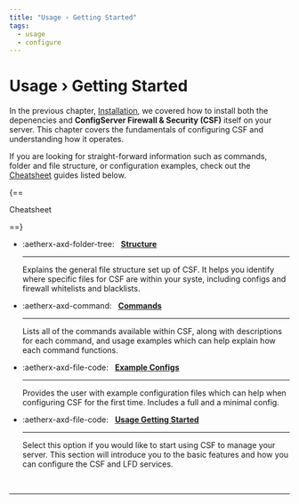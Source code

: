 ```yaml
---
title: "Usage › Getting Started"
tags:
  - usage
  - configure
---
```


# Usage › Getting Started

In the previous chapter, [Installation](../install/dependencies.md), we covered how to install both the depenencies and **ConfigServer Firewall & Security (CSF)** itself on your server. This chapter covers the fundamentals of configuring CSF and understanding how it operates. 

If you are looking for straight-forward information such as commands, folder and file structure, or configuration examples, check out the [Cheatsheet](./cheatsheet/home.md) guides listed below.

{==

Cheatsheet

==}

<div class="grid cards" markdown>

-   :aetherx-axd-folder-tree: &nbsp; __[Structure](../usage/cheatsheet/structure.md)__

    ---

    Explains the general file structure set up of CSF. 
    It helps you identify where specific files for 
    CSF are within your syste, including configs and 
    firewall whitelists and blacklists.

-   :aetherx-axd-command: &nbsp; __[Commands](../usage/cheatsheet/commands.md)__

    ---

    Lists all of the commands available within CSF, 
    along with descriptions for each command, and 
    usage examples which can help explain how each
    command functions.

-   :aetherx-axd-file-code: &nbsp; __[Example Configs](../usage/cheatsheet/conf.md)__

    ---

    Provides the user with example configuration 
    files which can help when configuring CSF for
    the first time. Includes a full and a minimal
    config.

-   :aetherx-axd-file-code: &nbsp; __[Usage Getting Started](../usage/getting-started.md)__

    ---

    Select this option if you would like to start 
    using CSF to manage your server. This section
    will introduce you to the basic features and
    how you can configure the CSF and LFD services.

</div>


<br />

---

<br />
